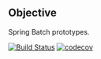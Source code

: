 ## Objective

Spring Batch prototypes.

[![Build Status](https://travis-ci.com/jamesrwoodruff/SpringBatchPrototypes.svg?branch=master)](https://travis-ci.com/jamesrwoodruff/SpringBatchPrototypes)
[![codecov](https://codecov.io/gh/jamesrwoodruff/SpringBatchPrototypes/branch/master/graph/badge.svg)](https://codecov.io/gh/jamesrwoodruff/SpringBatchPrototypes)
